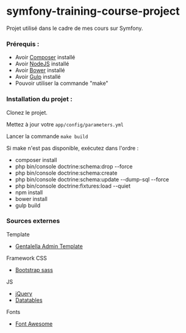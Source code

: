 symfony-training-course-project
===============================

Projet utilisé dans le cadre de mes cours sur Symfony.


### Prérequis :

- Avoir [Composer](https://getcomposer.org/download/) installé
- Avoir [NodeJS](https://nodejs.org/fr/) installé
- Avoir [Bower](https://bower.io/) installé
- Avoir [Gulp](https://github.com/gulpjs/gulp/blob/master/docs/getting-started.md) installé
- Pouvoir utiliser la commande "make"


### Installation du projet :

Clonez le projet.

Mettez à jour votre `app/config/parameters.yml`

Lancer la commande `make build`

Si make n'est pas disponible, exécutez dans l'ordre :

- composer install
- php bin/console doctrine:schema:drop --force
- php bin/console doctrine:schema:create
- php bin/console doctrine:schema:update --dump-sql --force
- php bin/console doctrine:fixtures:load --quiet
- npm install
- bower install
- gulp build


### Sources externes

Template
- [Gentalella Admin Template](https://github.com/puikinsh/gentelella)

Framework CSS
- [Bootstrap sass](https://github.com/twbs/bootstrap-sass)

JS
- [jQuery](https://jquery.com/)
- [Datatables](https://datatables.net/)

Fonts
- [Font Awesome](http://fontawesome.io/)
